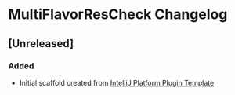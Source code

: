 <!-- Keep a Changelog guide -> https://keepachangelog.com -->

# MultiFlavorResCheck Changelog

## [Unreleased]
### Added
- Initial scaffold created from [IntelliJ Platform Plugin Template](https://github.com/JetBrains/intellij-platform-plugin-template)
